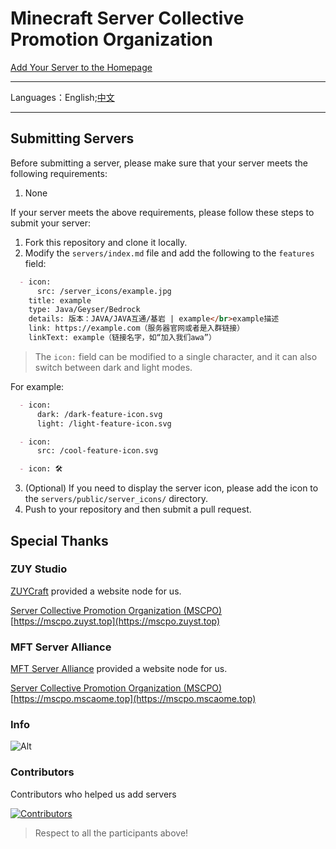 # Minecraft Server Collective Promotion Organization

[Add Your Server to the Homepage](https://github.com/MSCPO/mscpo.github.io/issues/new/choose)

-------------
Languages：English;[中文](README.md)

-------------

Submitting Servers
------------------

Before submitting a server, please make sure that your server meets the following requirements:

1. None

If your server meets the above requirements, please follow these steps to submit your server:

1. Fork this repository and clone it locally.
2. Modify the `servers/index.md` file and add the following to the `features` field:

``` index.md
  - icon:
      src: /server_icons/example.jpg
    title: example
    type: Java/Geyser/Bedrock
    details: 版本：JAVA/JAVA互通/基岩 | example</br>example描述
    link: https://example.com（服务器官网或者是入群链接）
    linkText: example（链接名字，如“加入我们awa”）
```

> The `icon:` field can be modified to a single character, and it can also switch between dark and light modes.

For example:

``` index.md
  - icon:
      dark: /dark-feature-icon.svg
      light: /light-feature-icon.svg
```

``` index.md
  - icon:
      src: /cool-feature-icon.svg
```

``` index.md
  - icon: 🛠️
```

3. (Optional) If you need to display the server icon, please add the icon to the `servers/public/server_icons/` directory.
4. Push to your repository and then submit a pull request.

## Special Thanks

### ZUY Studio

[ZUYCraft](https://mc.zuyst.top/) provided a website node for us.

[Server Collective Promotion Organization (MSCPO)](https://mscpo.zuyst.top) [https://mscpo.zuyst.top](https://mscpo.zuyst.top)

### MFT Server Alliance

[MFT Server Alliance](https://mc.mscaome.top/) provided a website node for us.

[Server Collective Promotion Organization (MSCPO)](https://mscpo.mscaome.top) [https://mscpo.mscaome.top](https://mscpo.mscaome.top)

### Info

![Alt](https://repobeats.axiom.co/api/embed/40f1d6f2bafcf731a005ddad0f4a0178ce8e6c46.svg "Repobeats analytics image")

### Contributors

Contributors who helped us add servers

[![Contributors](https://contrib.rocks/image?repo=MSCPO/mscpo.github.io)](https://github.com/MSCPO/ServerDocumentation/graphs/contributors)

> Respect to all the participants above!
